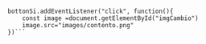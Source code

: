 ```const bottonSi=document.getElementById("si")

bottonSi.addEventListener("click", function(){
    const image =document.getElementById("imgCambio")
    image.src="images/contento.png"
})```
